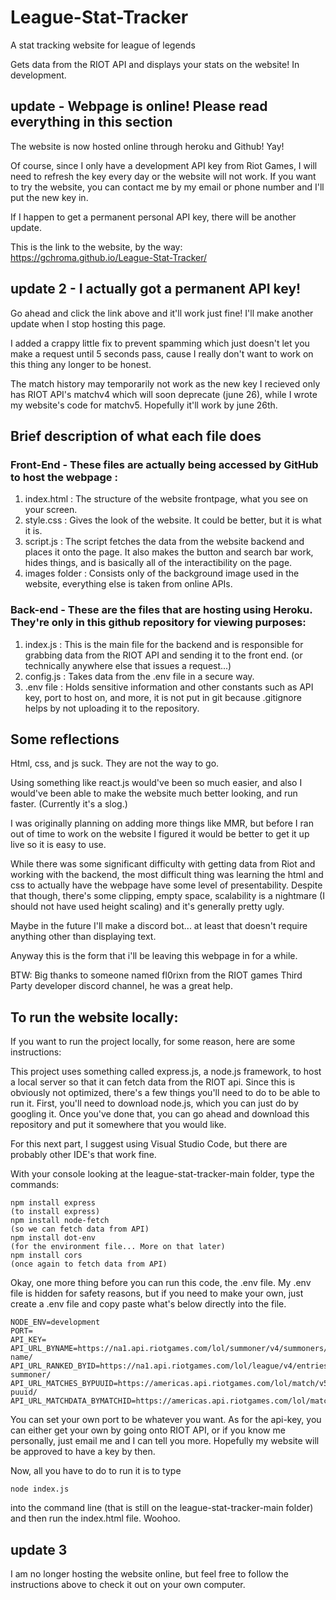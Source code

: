 # League-Stat-Tracker
A stat tracking website for league of legends

Gets data from the RIOT API and displays your stats on the website! In development.

## update - Webpage is online! Please read everything in this section

The website is now hosted online through heroku and Github! Yay!

Of course, since I only have a development API key from Riot Games, I will need to refresh the key every day or the website will not work. If you want to try the website, you can contact me by my email or phone number and I'll put the new key in.

If I happen to get a permanent personal API key, there will be another update.

This is the link to the website, by the way: https://gchroma.github.io/League-Stat-Tracker/

## update 2 - I actually got a permanent API key!

Go ahead and click the link above and it'll work just fine! I'll make another update when I stop hosting this page.

I added a crappy little fix to prevent spamming which just doesn't let you make a request until 5 seconds pass, cause I really don't want to work on this thing any longer to be honest.

The match history may temporarily not work as the new key I recieved only has RIOT API's matchv4 which will soon deprecate (june 26), while I wrote my website's code for matchv5. Hopefully it'll work by june 26th.
## Brief description of what each file does

### Front-End - These files are actually being accessed by GitHub to host the webpage :

1. index.html : The structure of the website frontpage, what you see on your screen.
2. style.css : Gives the look of the website. It could be better, but it is what it is.
3. script.js : The script fetches the data from the website backend and places it onto the page. It also makes the button and search bar work, hides things, and is basically all of the interactibility on the page.
4. images folder : Consists only of the background image used in the website, everything else is taken from online APIs.

### Back-end - These are the files that are hosting using Heroku. They're only in this github repository for viewing purposes:

1. index.js : This is the main file for the backend and is responsible for grabbing data from the RIOT API and sending it to the front end. (or technically anywhere else that issues a request...)
2. config.js : Takes data from the .env file in a secure way.
3. .env file : Holds sensitive information and other constants such as API key, port to host on, and more, it is not put in git because .gitignore helps by not uploading it to the repository.

## Some reflections

Html, css, and js suck. They are not the way to go.

Using something like react.js would've been so much easier, and also I would've been able to make the website much better looking, and run faster. (Currently it's a slog.)

I was originally planning on adding more things like MMR, but before I ran out of time to work on the website I figured it would be better to get it up live so it is easy to use.

While there was some significant difficulty with getting data from Riot and working with the backend, the most difficult thing was learning the html and css to actually have the webpage have some level of presentability. Despite that though, there's some clipping, empty space, scalability is a nightmare (I should not have used height scaling) and it's generally pretty ugly.

Maybe in the future I'll make a discord bot... at least that doesn't require anything other than displaying text.

Anyway this is the form that i'll be leaving this webpage in for a while.

BTW: Big thanks to someone named fl0rixn from the RIOT games Third Party developer discord channel, he was a great help.


## To run the website locally:

If you want to run the project locally, for some reason, here are some instructions:

This project uses something called express.js, a node.js framework, to host a local server so that it can fetch data from the RIOT api.
Since this is obviously not optimized, there's a few things you'll need to do to be able to run it.
First, you'll need to download node.js, which you can just do by googling it.
Once you've done that, you can go ahead and download this repository and put it somewhere that you would like.

For this next part, I suggest using Visual Studio Code, but there are probably other IDE's that work fine.

With your console looking at the league-stat-tracker-main folder, type the commands:

~~~
npm install express
(to install express)
npm install node-fetch
(so we can fetch data from API)
npm install dot-env
(for the environment file... More on that later)
npm install cors
(once again to fetch data from API)
~~~

Okay, one more thing before you can run this code, the .env file. My .env file is hidden for safety reasons, but if you need to make your own, just create a .env file and copy paste what's below directly into the file.

~~~
NODE_ENV=development
PORT=
API_KEY=
API_URL_BYNAME=https://na1.api.riotgames.com/lol/summoner/v4/summoners/by-name/
API_URL_RANKED_BYID=https://na1.api.riotgames.com/lol/league/v4/entries/by-summoner/
API_URL_MATCHES_BYPUUID=https://americas.api.riotgames.com/lol/match/v5/matches/by-puuid/
API_URL_MATCHDATA_BYMATCHID=https://americas.api.riotgames.com/lol/match/v5/matches/
~~~

You can set your own port to be whatever you want. As for the api-key, you can either get your own by going onto RIOT API, or if you know me personally, just email me and I can tell you more. Hopefully my website will be approved to have a key by then.

Now, all you have to do to run it is to type
~~~
node index.js
~~~
into the command line (that is still on the league-stat-tracker-main folder) and then run the index.html file. Woohoo.

## update 3
I am no longer hosting the website online, but feel free to follow the instructions above to check it out on your own computer.
